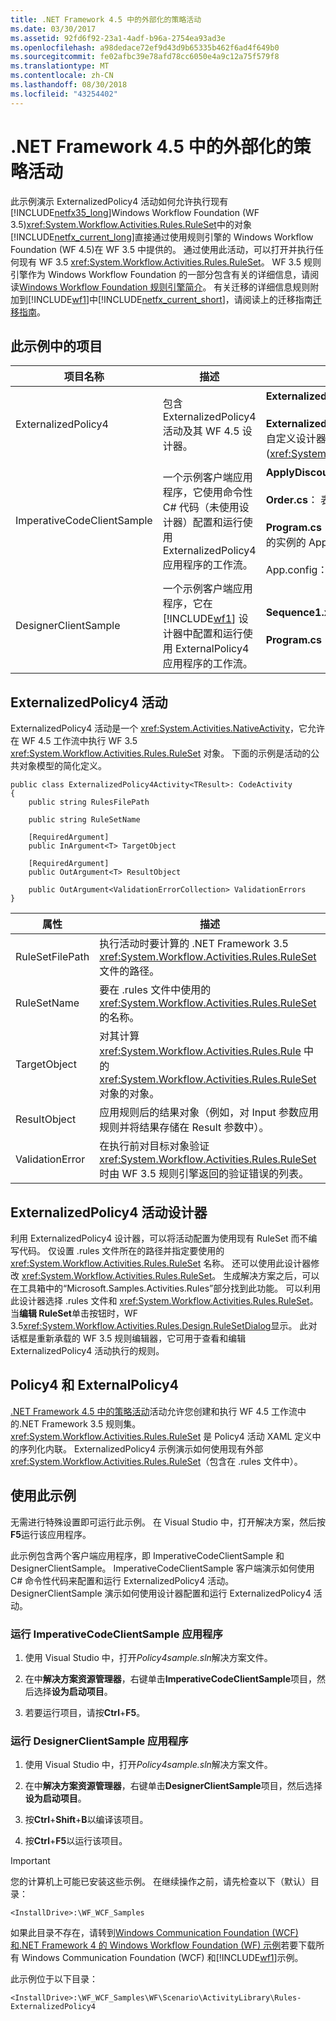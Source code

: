 ```yaml
---
title: .NET Framework 4.5 中的外部化的策略活动
ms.date: 03/30/2017
ms.assetid: 92fd6f92-23a1-4adf-b96a-2754ea93ad3e
ms.openlocfilehash: a98dedace72ef9d43d9b65335b462f6ad4f649b0
ms.sourcegitcommit: fe02afbc39e78afd78cc6050e4a9c12a75f579f8
ms.translationtype: MT
ms.contentlocale: zh-CN
ms.lasthandoff: 08/30/2018
ms.locfileid: "43254402"
---
```

# <a name="externalized-policy-activity-in-net-framework-45"></a>.NET Framework 4.5 中的外部化的策略活动

此示例演示 ExternalizedPolicy4 活动如何允许执行现有[!INCLUDE[netfx35_long](../../../../includes/netfx35-long-md.md)]Windows Workflow Foundation (WF 3.5)<xref:System.Workflow.Activities.Rules.RuleSet>中的对象[!INCLUDE[netfx_current_long](../../../../includes/netfx-current-long-md.md)]直接通过使用规则引擎的 Windows Workflow Foundation (WF 4.5)在 WF 3.5 中提供的。 通过使用此活动，可以打开并执行任何现有 WF 3.5 <xref:System.Workflow.Activities.Rules.RuleSet>。 WF 3.5 规则引擎作为 Windows Workflow Foundation 的一部分包含有关的详细信息，请阅读[Windows Workflow Foundation 规则引擎简介](http://go.microsoft.com/fwlink/?LinkId=166079)。 有关迁移的详细信息规则附加到[!INCLUDE[wf1](../../../../includes/wf1-md.md)]中[!INCLUDE[netfx_current_short](../../../../includes/netfx-current-short-md.md)]，请阅读上的迁移指南[迁移指南](../../../../docs/framework/windows-workflow-foundation/migration-guidance.md)。

## <a name="projects-in-this-sample"></a>此示例中的项目

|项目名称|描述|主要文件|
|-|-|-|
|ExternalizedPolicy4|包含 ExternalizedPolicy4 活动及其 WF 4.5 设计器。|**ExternalizedPolicy4.cs**： 活动定义。<br /><br /> **ExternalizedPolicy4Designer.xaml**: ExternalizedPolicy4 活动的自定义设计器。 它使用来自 WF 3.5 规则引擎的规则编辑器 (<xref:System.Workflow.Activities.Rules.Design.RuleSetDialog>)。|
|ImperativeCodeClientSample|一个示例客户端应用程序，它使用命令性 C# 代码（未使用设计器）配置和运行使用 ExternalizedPolicy4 应用程序的工作流。|**ApplyDiscount.rules**： 使用文件[!INCLUDE[wf1](../../../../includes/wf1-md.md)]规则定义。<br /><br /> **Order.cs**： 表示客户订单的类型。 规则适用于此类型的对象。<br /><br /> **Program.cs**： 配置和运行具有 Policy4 活动要应用到 Order 对象的实例的 ApplyDiscount.rules 中定义的规则的工作流。<br /><br /> App.config：带有规则文件的路径的配置文件。|
|DesignerClientSample|一个示例客户端应用程序，它在 [!INCLUDE[wf1](../../../../includes/wf1-md.md)] 设计器中配置和运行使用 ExternalPolicy4 应用程序的工作流。|**Sequence1.xaml**： 使用 Policy4 活动执行规则计算顺序工作流。<br /><br /> **Program.cs**： 运行 Sequence1.xaml 中定义的工作流的实例。|

## <a name="the-externalizedpolicy4-activity"></a>ExternalizedPolicy4 活动

ExternalizedPolicy4 活动是一个 <xref:System.Activities.NativeActivity>，它允许在 WF 4.5 工作流中执行 WF 3.5 <xref:System.Workflow.Activities.Rules.RuleSet> 对象。 下面的示例是活动的公共对象模型的简化定义。

```
public class ExternalizedPolicy4Activity<TResult>: CodeActivity
{
    public string RulesFilePath

    public string RuleSetName

    [RequiredArgument]
    public InArgument<T> TargetObject

    [RequiredArgument]
    public OutArgument<T> ResultObject

    public OutArgument<ValidationErrorCollection> ValidationErrors
}
```

|属性|描述|
|-|-|
|RuleSetFilePath|执行活动时要计算的 .NET Framework 3.5 <xref:System.Workflow.Activities.Rules.RuleSet> 文件的路径。|
|RuleSetName|要在 .rules 文件中使用的 <xref:System.Workflow.Activities.Rules.RuleSet> 的名称。|
|TargetObject|对其计算 <xref:System.Workflow.Activities.Rules.Rule> 中的 <xref:System.Workflow.Activities.Rules.RuleSet> 对象的对象。|
|ResultObject|应用规则后的结果对象（例如，对 Input 参数应用规则并将结果存储在 Result 参数中）。|
|ValidationError|在执行前对目标对象验证 <xref:System.Workflow.Activities.Rules.RuleSet> 时由 WF 3.5 规则引擎返回的验证错误的列表。|

## <a name="externalizedpolicy4-activity-designer"></a>ExternalizedPolicy4 活动设计器

利用 ExternalizedPolicy4 设计器，可以将活动配置为使用现有 RuleSet 而不编写代码。 仅设置 .rules 文件所在的路径并指定要使用的 <xref:System.Workflow.Activities.Rules.RuleSet> 名称。 还可以使用此设计器修改 <xref:System.Workflow.Activities.Rules.RuleSet>。 生成解决方案之后，可以在工具箱中的“Microsoft.Samples.Activities.Rules”部分找到此功能。  可以利用此设计器选择 .rules 文件和 <xref:System.Workflow.Activities.Rules.RuleSet>。 当**编辑 RuleSet**单击按钮时，WF 3.5<xref:System.Workflow.Activities.Rules.Design.RuleSetDialog>显示。 此对话框是重新承载的 WF 3.5 规则编辑器，它可用于查看和编辑 ExternalizedPolicy4 活动执行的规则。

## <a name="policy4-and-externalpolicy4"></a>Policy4 和 ExternalPolicy4

[.NET Framework 4.5 中的策略活动](../../../../docs/framework/windows-workflow-foundation/samples/policy-activity-in-net-framework-4-5.md)活动允许您创建和执行 WF 4.5 工作流中的.NET Framework 3.5 规则集。 <xref:System.Workflow.Activities.Rules.RuleSet> 是 Policy4 活动 XAML 定义中的序列化内联。 ExternalizedPolicy4 示例演示如何使用现有外部 <xref:System.Workflow.Activities.Rules.RuleSet>（包含在 .rules 文件中）。

## <a name="use-this-sample"></a>使用此示例

无需进行特殊设置即可运行此示例。 在 Visual Studio 中，打开解决方案，然后按**F5**运行该应用程序。

此示例包含两个客户端应用程序，即 ImperativeCodeClientSample 和 DesignerClientSample。 ImperativeCodeClientSample 客户端演示如何使用 C# 命令性代码来配置和运行 ExternalizedPolicy4 活动。 DesignerClientSample 演示如何使用设计器配置和运行 ExternalizedPolicy4 活动。

### <a name="run-the-imperativecodeclientsample-application"></a>运行 ImperativeCodeClientSample 应用程序

1.  使用 Visual Studio 中，打开*Policy4sample.sln*解决方案文件。

2.  在中**解决方案资源管理器**，右键单击**ImperativeCodeClientSample**项目，然后选择**设为启动项目**。

3.  若要运行项目，请按**Ctrl**+**F5**。

### <a name="run-the-designerclientsample-application"></a>运行 DesignerClientSample 应用程序

1.  使用 Visual Studio 中，打开*Policy4sample.sln*解决方案文件。

2.  在中**解决方案资源管理器**，右键单击**DesignerClientSample**项目，然后选择**设为启动项目**。

3.  按**Ctrl**+**Shift**+**B**以编译该项目。

4.  按**Ctrl**+**F5**以运行该项目。

> [!IMPORTANT]
> 您的计算机上可能已安装这些示例。 在继续操作之前，请先检查以下（默认）目录：
>
> `<InstallDrive>:\WF_WCF_Samples`
>
> 如果此目录不存在，请转到[Windows Communication Foundation (WCF) 和.NET Framework 4 的 Windows Workflow Foundation (WF) 示例](http://go.microsoft.com/fwlink/?LinkId=150780)若要下载所有 Windows Communication Foundation (WCF) 和[!INCLUDE[wf1](../../../../includes/wf1-md.md)]示例。
>
> 此示例位于以下目录：
>
> `<InstallDrive>:\WF_WCF_Samples\WF\Scenario\ActivityLibrary\Rules-ExternalizedPolicy4`
